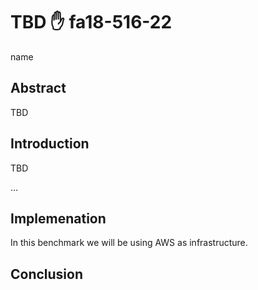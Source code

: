 # TBD :hand: fa18-516-22

name

## Abstract

TBD

## Introduction

TBD

...

## Implemenation

In  this benchmark we will be using  AWS as infrastructure. 

## Conclusion

